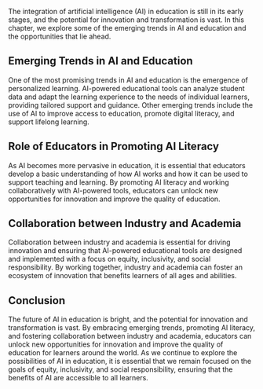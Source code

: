 
The integration of artificial intelligence (AI) in education is still in its early stages, and the potential for innovation and transformation is vast. In this chapter, we explore some of the emerging trends in AI and education and the opportunities that lie ahead.

Emerging Trends in AI and Education
-----------------------------------

One of the most promising trends in AI and education is the emergence of personalized learning. AI-powered educational tools can analyze student data and adapt the learning experience to the needs of individual learners, providing tailored support and guidance. Other emerging trends include the use of AI to improve access to education, promote digital literacy, and support lifelong learning.

Role of Educators in Promoting AI Literacy
------------------------------------------

As AI becomes more pervasive in education, it is essential that educators develop a basic understanding of how AI works and how it can be used to support teaching and learning. By promoting AI literacy and working collaboratively with AI-powered tools, educators can unlock new opportunities for innovation and improve the quality of education.

Collaboration between Industry and Academia
-------------------------------------------

Collaboration between industry and academia is essential for driving innovation and ensuring that AI-powered educational tools are designed and implemented with a focus on equity, inclusivity, and social responsibility. By working together, industry and academia can foster an ecosystem of innovation that benefits learners of all ages and abilities.

Conclusion
----------

The future of AI in education is bright, and the potential for innovation and transformation is vast. By embracing emerging trends, promoting AI literacy, and fostering collaboration between industry and academia, educators can unlock new opportunities for innovation and improve the quality of education for learners around the world. As we continue to explore the possibilities of AI in education, it is essential that we remain focused on the goals of equity, inclusivity, and social responsibility, ensuring that the benefits of AI are accessible to all learners.
